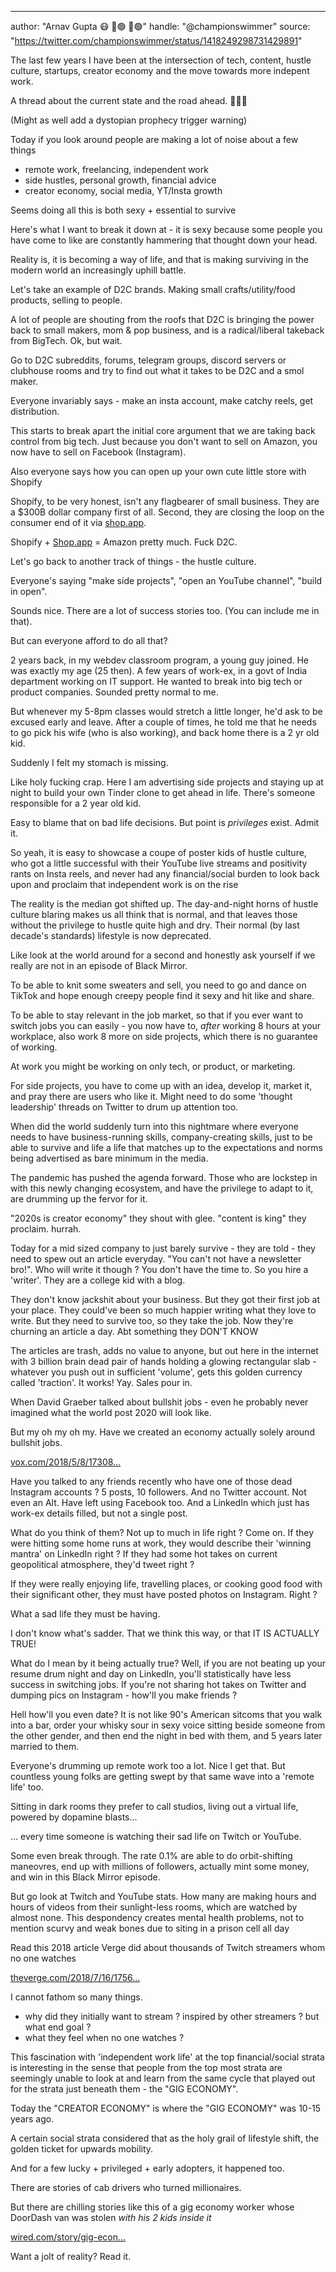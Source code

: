 ---
author: "Arnav Gupta 😷 💉🟢 💉🟢"
handle: "@championswimmer"
source: "https://twitter.com/championswimmer/status/1418249298731429891"


The last few years I have been at the intersection of tech, content, hustle culture, startups, creator economy and the move towards more indepent work. 

A thread about the current state and the road ahead. 🧵👇🏼

(Might as well add a dystopian prophecy trigger warning)


Today if you look around people are making a lot of noise about a few things

- remote work, freelancing, independent work
- side hustles, personal growth, financial advice
- creator economy, social media, YT/Insta growth

Seems doing all this is both sexy + essential to survive


Here's what I want to break it down at - it is sexy because some people you have come to like are constantly hammering that thought down your head. 

Reality is, it is becoming a way of life, and that is making surviving in the modern world an increasingly uphill battle.


Let's take an example of D2C brands. Making small crafts/utility/food products, selling to people. 

A lot of people are shouting from the roofs that D2C is bringing the power back to small makers, mom &amp; pop business, and is a radical/liberal takeback from BigTech. Ok, but wait.


Go to D2C subreddits, forums, telegram groups, discord servers or clubhouse rooms and try to find out what it takes to be D2C and a smol maker. 

Everyone invariably says - make an insta account, make catchy reels, get distribution.


This starts to break apart the initial core argument that we are taking back control from big tech. Just because you don't want to sell on Amazon, you now have to sell on Facebook (Instagram). 

Also everyone says how you can open up your own cute little store with Shopify


Shopify, to be very honest, isn't any flagbearer of small business. They are a $300B dollar company first of all. Second, they are closing the loop on the consumer end of it via [shop.app](http://shop.app). 

Shopify + [Shop.app](http://Shop.app) = Amazon pretty much. Fuck D2C.


Let's go back to another track of things - the hustle culture. 

Everyone's saying "make side projects", "open an YouTube channel", "build in open". 

Sounds nice. There are a lot of success stories too. (You can include me in that). 

But can everyone afford to do all that?


2 years back, in my webdev classroom program, a young guy joined. He was exactly my age (25 then). 
A few years of work-ex, in a govt of India department working on IT support. He wanted to break into big tech or product companies. 
Sounded pretty normal to me.


But whenever my 5-8pm classes would stretch a little longer, he'd ask to be excused early and leave. After a couple of times, he told me that he needs to go pick his wife (who is also working), and back home there is a 2 yr old kid. 

Suddenly I felt my stomach is missing.


Like holy fucking crap. Here I am advertising side projects and staying up at night to build your own Tinder clone to get ahead in life. There's someone responsible for a 2 year old kid. 

Easy to blame that on bad life decisions. But point is *privileges* exist. Admit it.


So yeah, it is easy to showcase a coupe of poster kids of hustle culture, who got a little successful with their YouTube live streams and positivity rants on Insta reels, and never had any financial/social burden to look back upon and proclaim that independent work is on the rise


The reality is the median got shifted up. 
The day-and-night horns of hustle culture blaring makes us all think that is normal, and that leaves those without the privilege to hustle quite high and dry. Their normal (by last decade's standards) lifestyle is now deprecated.


Like look at the world around for a second and honestly ask yourself if we really are not in an episode of Black Mirror. 

To be able to knit some sweaters and sell, you need to go and dance on TikTok and hope enough creepy people find it sexy and hit like and share.


To be able to stay relevant in the job market, so that if you ever want to switch jobs you can easily - you now have to, *after* working 8 hours at your workplace, also work 8 more on side projects, which there is no guarantee of working.


At work you might be working on only tech, or product, or marketing. 

For side projects, you have to come up with an idea, develop it, market it, and pray there are users who like it. Might need to do some 'thought leadership' threads on Twitter to drum up attention too.


When did the world suddenly turn into this nightmare where everyone needs to have business-running skills, company-creating skills, just to be able to survive and life a life that matches up to the expectations and norms being advertised as bare minimum in the media.


The pandemic has pushed the agenda forward. Those who are lockstep in with this newly changing ecosystem, and have the privilege to adapt to it, are drumming up the fervor for it. 

"2020s is creator economy" they shout with glee. "content is king" they proclaim. 
hurrah.


Today for a mid sized company to just barely survive - they are told - they need to spew out an article everyday. "You can't not have a newsletter bro!". 
Who will write it though ? You don't have the time to. So you hire a 'writer'. They are a college kid with a blog.


They don't know jackshit about your business. But they got their first job at your place. They could've been so much happier writing what they love to write. But they need to survive too, so they take the job. 
Now they're churning an article a day. Abt something they DON'T KNOW


The articles are trash, adds no value to anyone, but out here in the internet with 3 billion brain dead pair of hands holding a glowing rectangular slab - whatever you push out in sufficient 'volume', gets this golden currency called 'traction'. It works! Yay. Sales pour in.


When David Graeber talked about bullshit jobs - even he probably never imagined what the world post 2020 will look like. 

But my oh my oh my. Have we created an economy actually solely around bullshit jobs. 

[vox.com/2018/5/8/17308…](https://www.vox.com/2018/5/8/17308744/bullshit-jobs-book-david-graeber-occupy-wall-street-karl-marx)


Have you talked to any friends recently who have one of those dead Instagram accounts ? 5 posts, 10 followers. And no Twitter account. Not even an Alt. 
Have left using Facebook too. And a LinkedIn which just has work-ex details filled, but not a single post.


What do you think of them? Not up to much in life right ? 
Come on. If they were hitting some home runs at work, they would describe their 'winning mantra' on LinkedIn right ? 
If they had some hot takes on current geopolitical atmosphere, they'd tweet right ?


If they were really enjoying life, travelling places, or cooking good food with their significant other, they must have posted photos on Instagram. Right ? 

What a sad life they must be having. 

I don't know what's sadder. That we think this way, or that IT IS ACTUALLY TRUE!


What do I mean by it being actually true? 
Well, if you are not beating up your resume drum night and day on LinkedIn, you'll statistically have less success in switching jobs. 
If you're not sharing hot takes on Twitter and dumping pics on Instagram - how'll you make friends ?


Hell how'll you even date? It is not like 90's American sitcoms that you walk into a bar, order your whisky sour in sexy voice sitting beside someone from the other gender, and then end the night in bed with them, and 5 years later married to them.


Everyone's drumming up remote work too a lot. Nice I get that. But countless young folks are getting swept by that same wave into a 'remote life' too. 

Sitting in dark rooms they prefer to call studios, living out a virtual life, powered by dopamine blasts...


... every time someone is watching their sad life on Twitch or YouTube. 

Some even break through. The rate 0.1% are able to do orbit-shifting maneovres, end up with millions of followers, actually mint some money, and win in this Black Mirror episode.


But go look at Twitch and YouTube stats. How many are making hours and hours of videos from their sunlight-less rooms, which are watched by almost none. This despondency creates mental health problems, not to mention scurvy and weak bones due to siting in a prison cell all day


Read this 2018 article Verge did about thousands of Twitch streamers whom no one watches

[theverge.com/2018/7/16/1756…](https://www.theverge.com/2018/7/16/17569520/twitch-streamers-zero-viewers-motivation-community) 

I cannot fathom so many things. 
- why did they initially want to stream ? inspired by other streamers ? but what end goal ?
- what they feel when no one watches ?


This fascination with 'independent work life' at the top financial/social strata is interesting in the sense that people from the top most strata are seemingly unable to look at and learn from the same cycle that played out for the strata just beneath them - the "GIG ECONOMY".


Today the "CREATOR ECONOMY" is where the "GIG ECONOMY" was 10-15 years ago. 

A certain social strata considered that as the holy grail of lifestyle shift, the golden ticket for upwards mobility. 

And for a few lucky + privileged + early adopters, it happened too.


There are stories of cab drivers who turned millionaires. 

But there are chilling stories like this of a gig economy worker whose DoorDash van was stolen *with his 2 kids inside it* 

[wired.com/story/gig-econ…](https://www.wired.com/story/gig-economy-uber-lyft-doordash-jeffrey-fang/) 

Want a jolt of reality? Read it.

